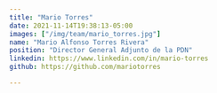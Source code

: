 ```yaml
---
title: "Mario Torres"
date: 2021-11-14T19:38:13-05:00
images: ["/img/team/mario_torres.jpg"]
name: "Mario Alfonso Torres Rivera"
position: "Director General Adjunto de la PDN"
linkedin: https://www.linkedin.com/in/mario-torres
github: https://github.com/mariotorres

---
```


